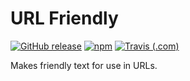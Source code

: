 # URL Friendly

[![GitHub release](https://img.shields.io/github/release/haykam821/URL-Friendly.svg?style=popout&label=github)](https://github.com/haykam821/URL-Friendly/releases/latest)
[![npm](https://img.shields.io/npm/v/url-friendly.svg?style=popout&colorB=red)](https://www.npmjs.com/package/url-friendly)
[![Travis (.com)](https://img.shields.io/travis/com/haykam821/URL-Friendly.svg?style=popout)](https://travis-ci.com/haykam821/URL-Friendly)

Makes friendly text for use in URLs.